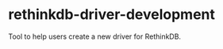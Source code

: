 rethinkdb-driver-development
============================

Tool to help users create a new driver for RethinkDB.